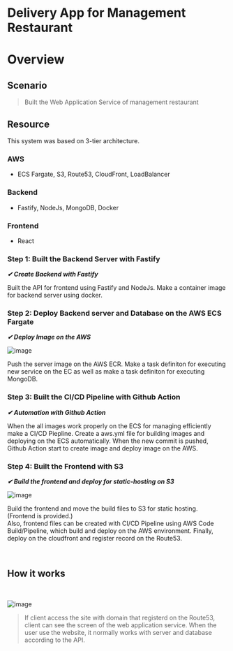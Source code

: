 # Delivery App for Management Restaurant
# Overview
## Scenario
> Built the Web Application Service of management restaurant 

## Resource
This system was based on 3-tier architecture.
### AWS
- ECS Fargate, S3, Route53, CloudFront, LoadBalancer
### Backend
- Fastify, NodeJs, MongoDB, Docker
### Frontend
- React


### Step 1: Built the Backend Server with Fastify
***✔ Create Backend with Fastify***

Built the API for frontend using Fastify and NodeJs. Make a container image for backend server using docker. 

### Step 2: Deploy Backend server and Database on the AWS ECS Fargate 
***✔ Deploy Image on the AWS***

![image](https://cdn.discordapp.com/attachments/762718201049251950/1022431760119758898/unknown.png)

Push the server image on the AWS ECR. Make a task definiton for executing new service on the EC as well as make a task definiton for executing MongoDB.  

### Step 3: Built the CI/CD Pipeline with Github Action

***✔ Automation with Github Action***
 
 When the all images work properly on the ECS for managing efficiently make a CI/CD Piepline. Create a aws.yml file for building images and deploying on the ECS automatically.
 When the new commit is pushed, Github Action start to create image and deploy image on the AWS.


### Step 4: Built the Frontend with S3 
***✔ Build the frontend and deploy for static-hosting on S3***

![image](https://cdn.discordapp.com/attachments/762718201049251950/1022431987971133450/unknown.png)

Build the frontend and move the build files to S3 for static hosting. 
(Frontend is provided.)<br>
Also, frontend files can be created with CI/CD Pipeline using AWS Code Build/Pipeline, which build and deploy on the AWS environment.
Finally, deploy on the cloudfront and register record on the Route53. 


<br>


## How it works
<br>

![image](https://cdn.discordapp.com/attachments/762718201049251950/1022432411432255488/unknown.png)

> If client access the site with domain that registerd on the Route53, client can see the screen of the web application service. When the user use the website, it normally works with server and database according to the API.






